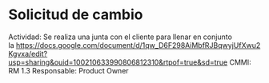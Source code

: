 # Solicitud de cambio

Actividad: Se realiza una junta con el cliente para llenar en conjunto la https://docs.google.com/document/d/1qw_D6F298AiMbfRJBqwyjUfXwu2Kgvxa/edit?usp=sharing&ouid=100210633990806812310&rtpof=true&sd=true
CMMI: RM 1.3
Responsable: Product Owner